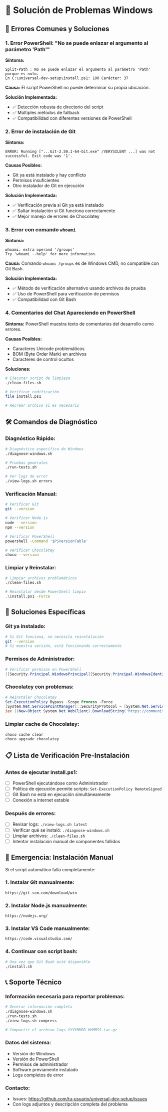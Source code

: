 # 🐛 Solución de Problemas Windows

## 🔴 **Errores Comunes y Soluciones**

### **1. Error PowerShell: "No se puede enlazar el argumento al parámetro 'Path'"**

**Síntoma:**

```
Split-Path : No se puede enlazar el argumento al parámetro 'Path' porque es nulo.
En C:\universal-dev-setup\install.ps1: 100 Carácter: 37
```

**Causa:** El script PowerShell no puede determinar su propia ubicación.

**Solución Implementada:**

- ✅ Detección robusta de directorio del script
- ✅ Múltiples métodos de fallback
- ✅ Compatibilidad con diferentes versiones de PowerShell

### **2. Error de instalación de Git**

**Síntoma:**

```
ERROR: Running ["...Git-2.50.1-64-bit.exe" /VERYSILENT ...] was not successful. Exit code was '1'.
```

**Causas Posibles:**

- Git ya está instalado y hay conflicto
- Permisos insuficientes
- Otro instalador de Git en ejecución

**Solución Implementada:**

- ✅ Verificación previa si Git ya está instalado
- ✅ Saltar instalación si Git funciona correctamente
- ✅ Mejor manejo de errores de Chocolatey

### **3. Error con comando `whoami`**

**Síntoma:**

```
whoami: extra operand '/groups'
Try 'whoami --help' for more information.
```

**Causa:** Comando `whoami /groups` es de Windows CMD, no compatible con Git Bash.

**Solución Implementada:**

- ✅ Método de verificación alternativo usando archivos de prueba
- ✅ Uso de PowerShell para verificación de permisos
- ✅ Compatibilidad con Git Bash

### **4. Comentarios del Chat Apareciendo en PowerShell**

**Síntoma:** PowerShell muestra texto de comentarios del desarrollo como errores.

**Causas Posibles:**

- Caracteres Unicode problemáticos
- BOM (Byte Order Mark) en archivos
- Caracteres de control ocultos

**Soluciones:**

```bash
# Ejecutar script de limpieza
./clean-files.sh

# Verificar codificación
file install.ps1

# Recrear archivo si es necesario
```

## 🛠️ **Comandos de Diagnóstico**

### **Diagnóstico Rápido:**

```bash
# Diagnóstico específico de Windows
./diagnose-windows.sh

# Pruebas generales
./run-tests.sh

# Ver logs de error
./view-logs.sh errors
```

### **Verificación Manual:**

```bash
# Verificar Git
git --version

# Verificar Node.js
node --version
npm --version

# Verificar PowerShell
powershell -Command '$PSVersionTable'

# Verificar Chocolatey
choco --version
```

### **Limpiar y Reinstalar:**

```bash
# Limpiar archivos problemáticos
./clean-files.sh

# Reinstalar desde PowerShell limpio
.\install.ps1 -Force
```

## 🔧 **Soluciones Específicas**

### **Git ya instalado:**

```bash
# Si Git funciona, no necesita reinstalación
git --version
# Si muestra versión, está funcionando correctamente
```

### **Permisos de Administrador:**

```powershell
# Verificar permisos en PowerShell
([Security.Principal.WindowsPrincipal][Security.Principal.WindowsIdentity]::GetCurrent()).IsInRole([Security.Principal.WindowsBuiltInRole]::Administrator)
```

### **Chocolatey con problemas:**

```powershell
# Reinstalar Chocolatey
Set-ExecutionPolicy Bypass -Scope Process -Force
[System.Net.ServicePointManager]::SecurityProtocol = [System.Net.ServicePointManager]::SecurityProtocol -bor 3072
iex ((New-Object System.Net.WebClient).DownloadString('https://community.chocolatey.org/install.ps1'))
```

### **Limpiar cache de Chocolatey:**

```cmd
choco cache clear
choco upgrade chocolatey
```

## 📋 **Lista de Verificación Pre-Instalación**

### **Antes de ejecutar install.ps1:**

- [ ] PowerShell ejecutándose como Administrador
- [ ] Política de ejecución permite scripts: `Set-ExecutionPolicy RemoteSigned`
- [ ] Git Bash no está en ejecución simultáneamente
- [ ] Conexión a internet estable

### **Después de errores:**

- [ ] Revisar logs: `./view-logs.sh latest`
- [ ] Verificar qué se instaló: `./diagnose-windows.sh`
- [ ] Limpiar archivos: `./clean-files.sh`
- [ ] Intentar instalación manual de componentes fallidos

## 🚨 **Emergencia: Instalación Manual**

Si el script automático falla completamente:

### **1. Instalar Git manualmente:**

```
https://git-scm.com/download/win
```

### **2. Instalar Node.js manualmente:**

```
https://nodejs.org/
```

### **3. Instalar VS Code manualmente:**

```
https://code.visualstudio.com/
```

### **4. Continuar con script bash:**

```bash
# Una vez que Git Bash esté disponible
./install.sh
```

## 📞 **Soporte Técnico**

### **Información necesaria para reportar problemas:**

```bash
# Generar información completa
./diagnose-windows.sh
./run-tests.sh
./view-logs.sh compress

# Compartir el archivo logs-YYYYMMDD-HHMMSS.tar.gz
```

### **Datos del sistema:**

- Versión de Windows
- Versión de PowerShell
- Permisos de administrador
- Software previamente instalado
- Logs completos de error

### **Contacto:**

- Issues: https://github.com/tu-usuario/universal-dev-setup/issues
- Con logs adjuntos y descripción completa del problema
